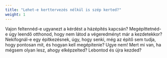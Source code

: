 ```yaml
---
title: "Lehet-e kerttervezés nélkül is szép kerted?"
weight: 1
---
```


Vajon feltennéd-e ugyanezt a kérdést a házépítés kapcsán? Megépíttetnéd-e úgy leendő otthonod, hogy nem látod a végeredményt már a kezdetekkor? Nekifognál-e egy építkezésnek, úgy, hogy senki, még az építő sem tudja, hogy pontosan mit, és hogyan kell megépítenie? Ugye nem! Mert mi van, ha mégsem olyan lesz, ahogy elképzelted? Lebontod és újra kezded?

